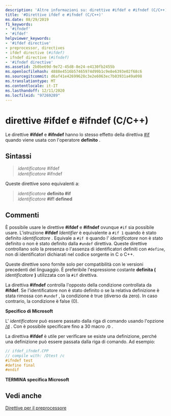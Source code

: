 ```yaml
---
description: 'Altre informazioni su: direttive #ifdef e #ifndef (C/C++)'
title: '#Direttive ifdef e #ifndef (C/C++)'
ms.date: 08/29/2019
f1_keywords:
- '#ifndef'
- '#ifdef'
helpviewer_keywords:
- '#ifdef directive'
- preprocessor, directives
- ifdef directive (#ifdef)
- ifndef directive (#ifndef)
- '#ifndef directive'
ms.assetid: 2b0be69d-9e72-45d8-8e24-e4130fb2455b
ms.openlocfilehash: 4888e4516b57465974d99b1c9e8e6393e02f68c6
ms.sourcegitcommit: d6af41e42699628c3e2e6063ec7b03931a49a098
ms.translationtype: MT
ms.contentlocale: it-IT
ms.lasthandoff: 12/11/2020
ms.locfileid: "97269289"
---
```

# <a name="ifdef-and-ifndef-directives-cc"></a>direttive #ifdef e #ifndef (C/C++)

Le direttive **#ifdef** e **#ifndef** hanno lo stesso effetto della direttiva [#if](hash-if-hash-elif-hash-else-and-hash-endif-directives-c-cpp.md) quando viene usata con l'operatore **definito** .

## <a name="syntax"></a>Sintassi

>  *identificatore* #ifdef\
>  *identificatore* #ifndef

Queste direttive sono equivalenti a:

> *identificatore* **definito #if**\
> *identificatore* **#if! defined**

## <a name="remarks"></a>Commenti

È possibile usare le direttive **#ifdef** e **#ifndef** ovunque `#if` sia possibile usare. L'istruzione **#ifdef** *Identifier* è equivalente a `#if 1` quando è stato definito *identificatore* . Equivale a `#if 0` quando l' *identificatore* non è stato definito o non è stato definito dalla `#undef` direttiva. Queste direttive controllano solo la presenza o l'assenza di identificatori definiti con `#define`, non di identificatori dichiarati nel codice sorgente in C o C++.

Queste direttive sono fornite solo per compatibilità con le versioni precedenti del linguaggio. È preferibile l'espressione costante **definita (** *identificatore* **)** utilizzata con la `#if` direttiva.

La direttiva **#ifndef** controlla l'opposto della condizione controllata da **#ifdef**. Se l'identificatore non è stato definito o se la relativa definizione è stata rimossa con `#undef` , la condizione è true (diverso da zero). In caso contrario, la condizione è false (0).

**Specifico di Microsoft**

L' *identificatore* può essere passato dalla riga di comando usando l'opzione [/d](../build/reference/d-preprocessor-definitions.md) . Con è possibile specificare fino a 30 macro `/D` .

La direttiva **#ifdef** è utile per verificare se esiste una definizione, perché una definizione può essere passata dalla riga di comando. Ad esempio:

```cpp
// ifdef_ifndef.CPP
// compile with: /Dtest /c
#ifndef test
#define final
#endif
```

**TERMINA specifica Microsoft**

## <a name="see-also"></a>Vedi anche

[Direttive per il preprocessore](../preprocessor/preprocessor-directives.md)

